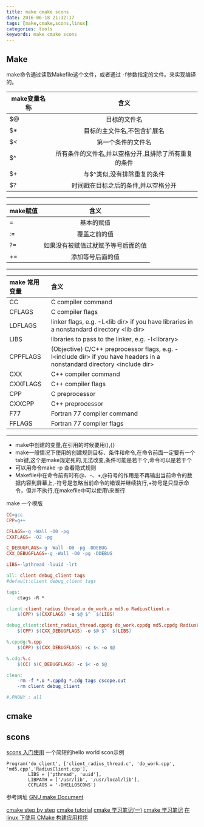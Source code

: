```yaml
---
title: make cmake scons
date: 2016-06-18 21:32:17
tags: [make,cmake,scons,linux]
categories: tools
keywords: make cmake scons
---
```


## Make
make命令通过读取Makefile这个文件，或者通过 -f参数指定的文件。来实现编译的。

| make变量名称  | 含义          |
| ------------- |:-------------:|
| $@            | 目标的文件名 |
| $*            | 目标的主文件名,不包含扩展名|
| $<            | 第一个条件的文件名|
| $^            | 所有条件的文件名,并以空格分开,且排除了所有重复的条件|
| $+            | 与$^类似,没有排除重复的条件|
| $?            | 时间戳在目标之后的条件,并以空格分开|
<!--more-->

---

| make赋值      | 含义          |
|:------------- |:-------------:|
|=|基本的赋值|
|:=|覆盖之前的值|
|?=|如果没有被赋值过就赋予等号后面的值|
|+=|添加等号后面的值|

---

|make 常用变量| 含义  |
|:------------- |:-------------|
|CC|C compiler command|
|CFLAGS|C compiler flags|
|LDFLAGS|linker flags, e.g. -L&lt;lib dir&gt; if you have libraries in a nonstandard directory &lt;lib dir&gt;|
|LIBS|libraries to pass to the linker, e.g. -l&lt;library&gt;|
|CPPFLAGS|(Objective) C/C++ preprocessor flags, e.g. -I&lt;include dir&gt; if you have headers in a nonstandard directory &lt;include dir&gt;|
|CXX|C++ compiler command|
|CXXFLAGS|C++ compiler flags|
|CPP|C preprocessor|
|CXXCPP|C++ preprocessor|
|F77|Fortran 77 compiler command|
|FFLAGS|Fortran 77 compiler flags|

---


* make中创建的变量,在引用的时候要用$(),${}
* make一般情况下使用的创建规则目标、条件和命令,在命令前面一定要有一个tab键,这个是make规定死的,无法改变,条件可能是若干个,命令可以是若干个
* 可以用命令make -p 查看隐式规则
* Makefile中在命令前有时有@、-、+,@符号的作用是不再输出当前命令的数据内容到屏幕上,-符号是忽略当前命令的错误并继续执行,+符号是只显示命令，但并不执行,在makefile中可以使用\来断行

make 一个模版
``` makefile
CC=gcc
CPP=g++

CFLAGS=-g -Wall -O0 -pg
CXXFLAGS= -O2 -pg

C_DEBUGFLAGS=-g -Wall -O0 -pg -DDEBUG
CXX_DEBUGFLAGS=-g -Wall -O0 -pg -DDEBUG

LIBS=-lpthread -luuid -lrt

all: client debug_client tags
#default:client debug_client tags

tags:
    ctags -R *

client:client_radius_thread.o do_work.o md5.o RadiusClient.o
    $(CPP) $(CXXFLAGS) -o $@ $^  $(LIBS)

debug_client:client_radius_thread.cppdg do_work.cppdg md5.cppdg RadiusClient.cppdg
    $(CPP) $(CXX_DEBUGFLAGS) -o $@ $^  $(LIBS)

%.cppdg:%.cpp
    $(CPP) $(CXX_DEBUGFLAGS) -c $< -o $@

%.cdg:%.c
    $(CC) $(C_DEBUGFLAGS) -c $< -o $@

clean:
    -rm -f *.o *.cppdg *.cdg tags cscope.out
    -rm client debug_client

#.PHONY : all
```

## cmake

## scons
[scons 入门使用](http://www.ibm.com/developerworks/cn/linux/l-cn-scons/)
一个简短的hello world scon示例
```
Program('do_client', ['client_radius_thread.c', 'do_work.cpp', 'md5.cpp','RadiusClient.cpp'],
		LIBS = ['pthread', 'uuid'],
		LIBPATH = ['/usr/lib', '/usr/local/lib'],
		CCFLAGS = '-DHELLOSCONS')
```


参考网址
[GNU make Document](https://www.gnu.org/software/make/manual/html_node/index.html#toc-Integrating-GNU-make)

[cmake step by step](https://tuannguyen68.gitbooks.io/learning-cmake-a-beginner-s-guide/content/chap1/chap1.html)
[cmake tutorial](https://cmake.org/cmake-tutorial/)
[cmake 学习笔记(一)](http://blog.csdn.net/dbzhang800/article/details/6314073)
[cmake 学习笔记](http://blog.csdn.net/dbzhang800/article/category/894128)
[在 linux 下使用 CMake 构建应用程序](http://www.ibm.com/developerworks/cn/linux/l-cn-cmake/)
